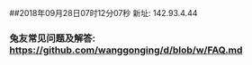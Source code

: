 ##2018年09月28日07时12分07秒 新址: 142.93.4.44
### 兔友常见问题及解答: https://github.com/wanggonging/d/blob/w/FAQ.md
